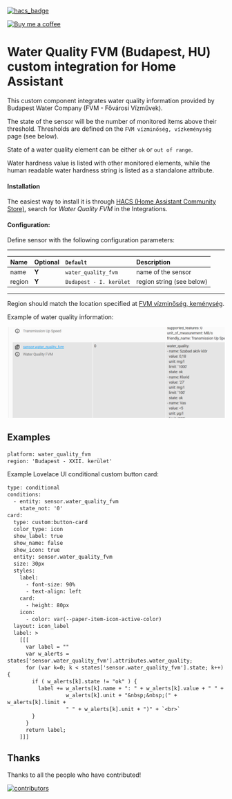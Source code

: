[![hacs_badge](https://img.shields.io/badge/HACS-Default-orange.svg)](https://github.com/custom-components/hacs)

<p><a href="https://www.buymeacoffee.com/6rF5cQl" rel="nofollow" target="_blank"><img src="https://camo.githubusercontent.com/c070316e7fb193354999ef4c93df4bd8e21522fa/68747470733a2f2f696d672e736869656c64732e696f2f7374617469632f76312e7376673f6c6162656c3d4275792532306d6525323061253230636f66666565266d6573736167653d25463025394625413525413826636f6c6f723d626c61636b266c6f676f3d6275792532306d6525323061253230636f66666565266c6f676f436f6c6f723d7768697465266c6162656c436f6c6f723d366634653337" alt="Buy me a coffee" data-canonical-src="https://img.shields.io/static/v1.svg?label=Buy%20me%20a%20coffee&amp;message=%F0%9F%A5%A8&amp;color=black&amp;logo=buy%20me%20a%20coffee&amp;logoColor=white&amp;labelColor=b0c4de" style="max-width:100%;"></a></p>

# Water Quality FVM (Budapest, HU) custom integration for Home Assistant

This custom component integrates water quality information provided by Budapest Water Company (FVM - Fővárosi Vízművek).

The state of the sensor will be the number of monitored items above their threshold. Thresholds are defined on the `FVM vízminőség, vízkeménység` page (see below).

State of a water quality element can be either `ok` or `out of range`.

Water hardness value is listed with other monitored elements, while the human readable water hardness string is listed as a standalone attribute.

#### Installation
The easiest way to install it is through [HACS (Home Assistant Community Store)](https://github.com/hacs/integration),
search for <i>Water Quality FVM</i> in the Integrations.<br />

#### Configuration:
Define sensor with the following configuration parameters:<br />

---
| Name | Optional | `Default` | Description |
| :---- | :---- | :------- | :----------- |
| name | **Y** | `water_quality_fvm` | name of the sensor |
| region | **Y** | `Budapest - I. kerület` | region string (see below) |
---

Region should match the location specified at [FVM vízminőség, keménység](https://www.vizmuvek.hu/hu/fovarosi-vizmuvek/lakossagi-ugyfelek/altalanos_informaciok/vizminoseg_vizkemenyseg).

Example of water quality information:

![Water quality attributes](https://raw.githubusercontent.com/amaximus/water_quality_fvm/main/water_quality_attrs.png)

## Examples
```
platform: water_quality_fvm
region: 'Budapest - XXII. kerület'
```

Example Lovelace UI conditional custom button card:
```
type: conditional
conditions:
  - entity: sensor.water_quality_fvm
    state_not: '0'
card:
  type: custom:button-card
  color_type: icon
  show_label: true
  show_name: false
  show_icon: true
  entity: sensor.water_quality_fvm
  size: 30px
  styles:
    label:
      - font-size: 90%
      - text-align: left
    card:
      - height: 80px
    icon:
      - color: var(--paper-item-icon-active-color)
  layout: icon_label
  label: >
    [[[
      var label = ""
      var w_alerts = states['sensor.water_quality_fvm'].attributes.water_quality;
      for (var k=0; k < states['sensor.water_quality_fvm'].state; k++) {
        if ( w_alerts[k].state != "ok" ) {
          label += w_alerts[k].name + ": " + w_alerts[k].value + " " +
                   w_alerts[k].unit + "&nbsp;&nbsp;(" + w_alerts[k].limit +
                   " " + w_alerts[k].unit + ")" + `<br>`
        }
      }
      return label;
    ]]]
```

## Thanks

Thanks to all the people who have contributed!

[![contributors](https://contributors-img.web.app/image?repo=amaximus/anniversary)](https://github.com/amaximus/anniversary/graphs/contributors)
